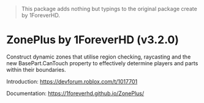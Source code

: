 > This package adds nothing but typings to the original package create by 1ForeverHD.

# ZonePlus by 1ForeverHD (v3.2.0)

Construct dynamic zones that utilise region checking, raycasting and the new BasePart.CanTouch property to effectively determine players and parts within their boundaries.

Introduction: https://devforum.roblox.com/t/1017701

Documentation: https://1foreverhd.github.io/ZonePlus/
